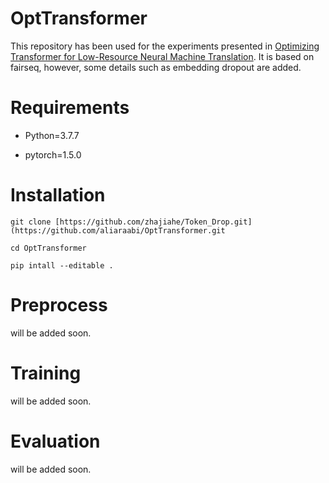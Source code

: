 # OptTransformer

This repository has been used for the experiments presented in [Optimizing Transformer for Low-Resource Neural Machine Translation](https://aclanthology.org/2020.coling-main.304/). It is based on fairseq, however, some details such as embedding dropout are added.

# Requirements
* Python=3.7.7

* pytorch=1.5.0

# Installation
`git clone [https://github.com/zhajiahe/Token_Drop.git](https://github.com/aliaraabi/OptTransformer.git`

`cd OptTransformer`

`pip intall --editable .`

# Preprocess
will be added soon.



# Training
will be added soon.



# Evaluation
will be added soon.

